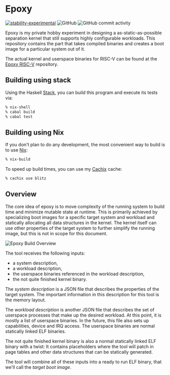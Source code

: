 # Epoxy

[![stability-experimental](https://img.shields.io/badge/stability-experimental-orange.svg)](https://github.com/emersion/stability-badges#experimental)
![GitHub](https://img.shields.io/github/license/blitz/epoxy-harden.svg)
![GitHub commit activity](https://img.shields.io/github/commit-activity/m/blitz/epoxy-harden)

Epoxy is my private hobby experiment in designing a
as-static-as-possible separation kernel that still supports highly
configurable workloads. This repository contains the part that takes
compiled binaries and creates a boot image for a particular system out
of it.

The actual kernel and userspace binaries for RISC-V can be found at
the [Epoxy RISC-V](https://github.com/blitz/epoxy-riscv/) repository.

## Building using stack

Using the Haskell [Stack](https://haskellstack.org/), you can build
this program and execute its tests via:

```sh
% nix-shell
% cabal build
% cabal test
```

## Building using Nix

If you don't plan to do any development, the most convenient way to
build is to use [Nix](https://nixos.org/nix/):

```sh
% nix-build
```

To speed up build times, you can use my [Cachix](https://cachix.org)
cache:

```sh
% cachix use blitz
```

## Overview

The core idea of epoxy is to move complexity of the running system to
build time and minimize mutable state at runtime. This is primarily
achieved by specializing boot images for a specific target system and
workload and statically allocating all data structures in the
kernel. The kernel itself can use other properties of the target
system to further simplify the running image, but this is not in scope
for this document.

![Epoxy Build Overview](doc/epoxy.svg)

The tool receives the following inputs:

- a system description,
- a workload description,
- the userspace binaries referenced in the workload description,
- the not quite finished kernel binary.

The _system description_ is a JSON file that describes the properties
of the target system. The important information in this description
for this tool is the memory layout.

The _workload description_ is another JSON file that describes the set
of userspace processes that make up the desired workload. At this
point, it is mostly a list of userspace binaries. In the future, this
file also sets up capabilities, device and IRQ access. The userspace
binaries are normal statically linked ELF binaries.

The not quite finished kernel binary is also a normal statically
linked ELF binary with a twist: It contains placeholders where the
tool will patch in page tables and other data structures that can be
statically generated.

The tool will combine all of these inputs into a ready to run ELF
binary, that we'll call the _target boot image_.
